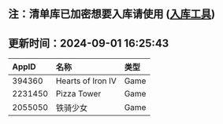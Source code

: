 ## 注：清单库已加密想要入库请使用 ([入库工具](https://github.com/BlankTMing/ManifestAutoUpdate/releases))

## 更新时间：2024-09-01 16:25:43
| AppID | 名称 | 类型  |
| :-------------------- | :----------------------------- | :----------- |
| 394360 | Hearts of Iron IV| Game |
| 2231450 | Pizza Tower| Game |
| 2055050 |   铁骑少女| Game |
